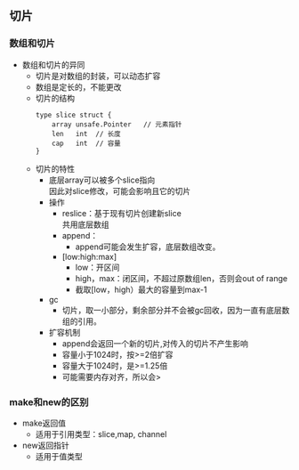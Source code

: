 ## 切片
### 数组和切片
  - 数组和切片的异同
    - 切片是对数组的封装，可以动态扩容
    - 数组是定长的，不能更改
    - 切片的结构
      ```
      type slice struct {
          array unsafe.Pointer   // 元素指针
          len   int  // 长度
          cap   int  // 容量
      }
      ```
    - 切片的特性
      - 底层array可以被多个slice指向  
        因此对slice修改，可能会影响且它的切片
      - 操作
        - reslice：基于现有切片创建新slice  
          共用底层数组
        - append：
          - append可能会发生扩容，底层数组改变。
        - [low:high:max]
          - low：开区间
          - high，max：闭区间，不超过原数组len，否则会out of range
          - 截取[low，high）最大的容量到max-1
      - gc
        - 切片，取一小部分，剩余部分并不会被gc回收，因为一直有底层数组的引用。
      - 扩容机制
        - append会返回一个新的切片,对传入的切片不产生影响
        - 容量小于1024时，按>=2倍扩容
        - 容量大于1024时，是>=1.25倍
        - 可能需要内存对齐，所以会>
### make和new的区别
  - make返回值
    - 适用于引用类型：slice,map, channel
  - new返回指针
    - 适用于值类型
  